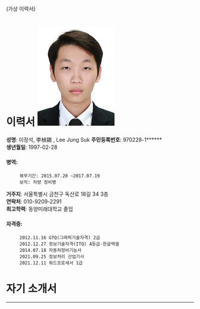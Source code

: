 (가상 이력서)
# 이력서   ![자기사진](./img/이정석.jpg)<br>

**성명**: 이정석, 李楨錫 , Lee Jung Suk 
**주민등록번호**: 970228-1****** <br>
**생년월일**: 1997-02-28 
#### 병역:<br>
         복무기간: 2015.07.20 ~2017.07.19
         보직: 차량 정비병
**거주지**: 서울특별시 금천구 독산로 18길 34 3층 <br>
**연락처**: 010-9209-2291<br>
**최고학력**: 동양미래대학교 졸업
#### 자격증:<br>
         2012.11.16	GTQ(그래픽기술자격) 2급
         2012.12.27	정보기술자격(ITQ) A등급-한글엑셀
         2014.07.18	자동차정비기능사
         2021.09.25	정보처리 산업기사
         2021.12.11	워드프로세서 1급





# 자기 소개서
---

